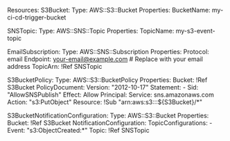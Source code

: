 Resources:
  S3Bucket:
    Type: AWS::S3::Bucket
    Properties:
      BucketName: my-ci-cd-trigger-bucket

  SNSTopic:
    Type: AWS::SNS::Topic
    Properties:
      TopicName: my-s3-event-topic

  EmailSubscription:
    Type: AWS::SNS::Subscription
    Properties:
      Protocol: email
      Endpoint: your-email@example.com  # Replace with your email address
      TopicArn: !Ref SNSTopic

  S3BucketPolicy:
    Type: AWS::S3::BucketPolicy
    Properties:
      Bucket: !Ref S3Bucket
      PolicyDocument:
        Version: "2012-10-17"
        Statement:
          - Sid: "AllowSNSPublish"
            Effect: Allow
            Principal:
              Service: sns.amazonaws.com
            Action: "s3:PutObject"
            Resource: !Sub "arn:aws:s3:::${S3Bucket}/*"

  S3BucketNotificationConfiguration:
    Type: AWS::S3::Bucket
    Properties:
      Bucket: !Ref S3Bucket
      NotificationConfiguration:
        TopicConfigurations:
          - Event: "s3:ObjectCreated:*"
            Topic: !Ref SNSTopic
